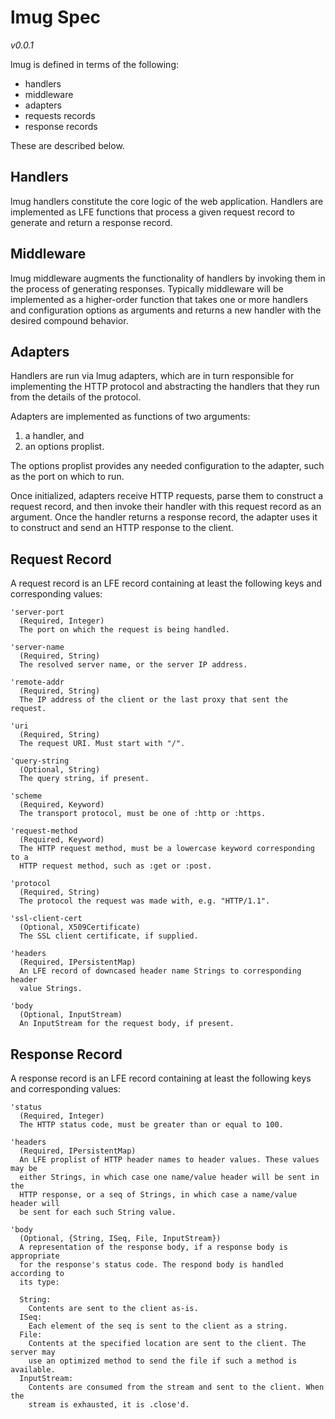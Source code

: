 # lmug Spec

*v0.0.1*

lmug is defined in terms of the following:

 * handlers
 * middleware
 * adapters
 * requests records
 * response records

These are described below.


## Handlers

lmug handlers constitute the core logic of the web application. Handlers are
implemented as LFE functions that process a given request record to generate
and return a response record.


## Middleware

lmug middleware augments the functionality of handlers by invoking them in
the process of generating responses. Typically middleware will be
implemented as a higher-order function that takes one or more handlers and
configuration options as arguments and returns a new handler with the
desired compound behavior.


## Adapters

Handlers are run via lmug adapters, which are in turn responsible for
implementing the HTTP protocol and abstracting the handlers that they run
from the details of the protocol.

Adapters are implemented as functions of two arguments:

1. a handler, and
1. an options proplist.

The options proplist provides any needed configuration to the adapter, such
as the port on which to run.

Once initialized, adapters receive HTTP requests, parse them to construct a
request record, and then invoke their handler with this request record as an
argument. Once the handler returns a response record, the adapter uses it to
construct and send an HTTP response to the client.


## Request Record

A request record is an LFE record containing at least the following keys and
corresponding values:

```
'server-port
  (Required, Integer)
  The port on which the request is being handled.
```

```
'server-name
  (Required, String)
  The resolved server name, or the server IP address.
```

```
'remote-addr
  (Required, String)
  The IP address of the client or the last proxy that sent the request.
```

```
'uri
  (Required, String)
  The request URI. Must start with "/".
```

```
'query-string
  (Optional, String)
  The query string, if present.
```

```
'scheme
  (Required, Keyword)
  The transport protocol, must be one of :http or :https.
```

```
'request-method
  (Required, Keyword)
  The HTTP request method, must be a lowercase keyword corresponding to a
  HTTP request method, such as :get or :post.
```

```
'protocol
  (Required, String)
  The protocol the request was made with, e.g. "HTTP/1.1".
```

```
'ssl-client-cert
  (Optional, X509Certificate)
  The SSL client certificate, if supplied.
```

```
'headers
  (Required, IPersistentMap)
  An LFE record of downcased header name Strings to corresponding header
  value Strings.
```

```
'body
  (Optional, InputStream)
  An InputStream for the request body, if present.
```


## Response Record

A response record is an LFE record containing at least the following keys and
corresponding values:

```
'status
  (Required, Integer)
  The HTTP status code, must be greater than or equal to 100.
```

```
'headers
  (Required, IPersistentMap)
  An LFE proplist of HTTP header names to header values. These values may be
  either Strings, in which case one name/value header will be sent in the
  HTTP response, or a seq of Strings, in which case a name/value header will
  be sent for each such String value.
```

```
'body
  (Optional, {String, ISeq, File, InputStream})
  A representation of the response body, if a response body is appropriate
  for the response's status code. The respond body is handled according to
  its type:

  String:
    Contents are sent to the client as-is.
  ISeq:
    Each element of the seq is sent to the client as a string.
  File:
    Contents at the specified location are sent to the client. The server may
    use an optimized method to send the file if such a method is available.
  InputStream:
    Contents are consumed from the stream and sent to the client. When the
    stream is exhausted, it is .close'd.
```
